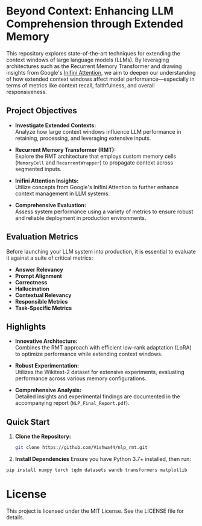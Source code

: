 # Beyond Context: Enhancing LLM Comprehension through Extended Memory

This repository explores state-of-the-art techniques for extending the context windows of large language models (LLMs). By leveraging architectures such as the Recurrent Memory Transformer and drawing insights from Google's [Inifini Attention](https://arxiv.org/pdf/2404.07143), we aim to deepen our understanding of how extended context windows affect model performance—especially in terms of metrics like context recall, faithfulness, and overall responsiveness.

## Project Objectives

- **Investigate Extended Contexts:**  
  Analyze how large context windows influence LLM performance in retaining, processing, and leveraging extensive inputs.

- **Recurrent Memory Transformer (RMT):**  
  Explore the RMT architecture that employs custom memory cells (`MemoryCell` and `RecurrentWrapper`) to propagate context across segmented inputs.

- **Inifini Attention Insights:**  
  Utilize concepts from Google's Inifini Attention to further enhance context management in LLM systems.

- **Comprehensive Evaluation:**  
  Assess system performance using a variety of metrics to ensure robust and reliable deployment in production environments.

## Evaluation Metrics

Before launching your LLM system into production, it is essential to evaluate it against a suite of critical metrics:

- **Answer Relevancy**  
- **Prompt Alignment**  
- **Correctness**  
- **Hallucination**  
- **Contextual Relevancy**  
- **Responsible Metrics**  
- **Task-Specific Metrics**  

## Highlights

- **Innovative Architecture:**  
  Combines the RMT approach with efficient low-rank adaptation (LoRA) to optimize performance while extending context windows.

- **Robust Experimentation:**  
  Utilizes the Wikitext-2 dataset for extensive experiments, evaluating performance across various memory configurations.

- **Comprehensive Analysis:**  
  Detailed insights and experimental findings are documented in the accompanying report (`NLP_Final_Report.pdf`).

## Quick Start

1. **Clone the Repository:**
   ```bash
   git clone https://github.com/Vishwa44/nlp_rmt.git
   ```
2. **Install Dependencies**
Ensure you have Python 3.7+ installed, then run:

```bash
pip install numpy torch tqdm datasets wandb transformers matplotlib
```
# License
This project is licensed under the MIT License. See the LICENSE file for details.
